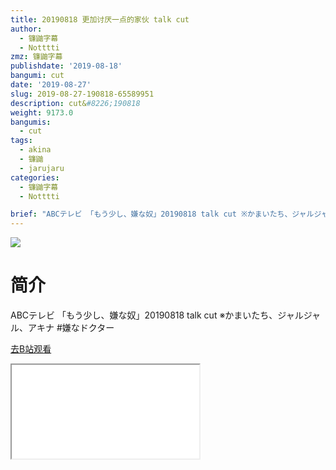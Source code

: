 ```yaml
---
title: 20190818 更加讨厌一点的家伙 talk cut
author:
  - 镰鼬字幕
  - Notttti
zmz: 镰鼬字幕
publishdate: '2019-08-18'
bangumi: cut
date: '2019-08-27'
slug: 2019-08-27-190818-65589951
description: cut&#8226;190818
weight: 9173.0
bangumis: 
  - cut
tags:
  - akina
  - 镰鼬
  - jarujaru
categories:
  - 镰鼬字幕
  - Notttti

brief: "ABCテレビ 「もう少し、嫌な奴」20190818 talk cut ※かまいたち、ジャルジャル、アキナ #嫌なドクター"
---
```

![](https://raw.githubusercontent.com/tcgriffith/owaraisite/master/static/tmpimg/b1ded224f2e6c6ea36b9588357a59444007a9c03.jpg.480.jpg)
# 简介  
ABCテレビ
「もう少し、嫌な奴」20190818 talk cut
※かまいたち、ジャルジャル、アキナ
#嫌なドクター  

[去B站观看](https://www.bilibili.com/video/av65589951/)
<div class ="resp-container"><iframe class="testiframe" src="//player.bilibili.com/player.html?aid=65589951"", scrolling="no", allowfullscreen="true" > </iframe></div> 
